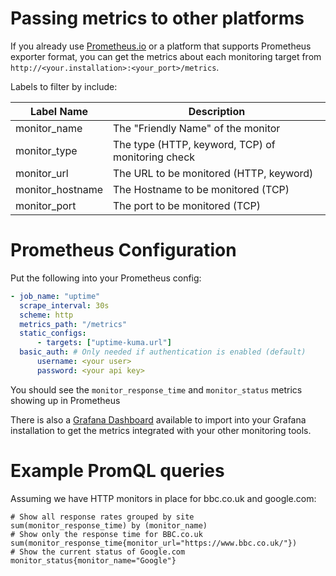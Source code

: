 # Passing metrics to other platforms

If you already use [Prometheus.io](https://prometheus.io) or a platform that supports Prometheus exporter format, you can get the metrics about each monitoring target from `http://<your.installation>:<your_port>/metrics`.

Labels to filter by include:

| Label Name       | Description                                       |
| ---------------- | ------------------------------------------------- |
| monitor_name     | The "Friendly Name" of the monitor                |
| monitor_type     | The type (HTTP, keyword, TCP) of monitoring check |
| monitor_url      | The URL to be monitored (HTTP, keyword)           |
| monitor_hostname | The Hostname to be monitored (TCP)                |
| monitor_port     | The port to be monitored (TCP)                    |

# Prometheus Configuration

Put the following into your Prometheus config:

```yml
- job_name: "uptime"
  scrape_interval: 30s
  scheme: http
  metrics_path: "/metrics"
  static_configs:
      - targets: ["uptime-kuma.url"]
  basic_auth: # Only needed if authentication is enabled (default)
      username: <your user>
      password: <your api key>
```

You should see the `monitor_response_time` and `monitor_status` metrics showing up in Prometheus

There is also a [Grafana Dashboard](https://github.com/louislam/uptime-kuma/tree/unofficial/grafana-dashboard) available to import into your Grafana installation to get the metrics integrated with your other monitoring tools.

# Example PromQL queries

Assuming we have HTTP monitors in place for bbc.co.uk and google.com:

```
# Show all response rates grouped by site
sum(monitor_response_time) by (monitor_name)
# Show only the response time for BBC.co.uk
sum(monitor_response_time{monitor_url="https://www.bbc.co.uk/"})
# Show the current status of Google.com
monitor_status{monitor_name="Google"}
```
